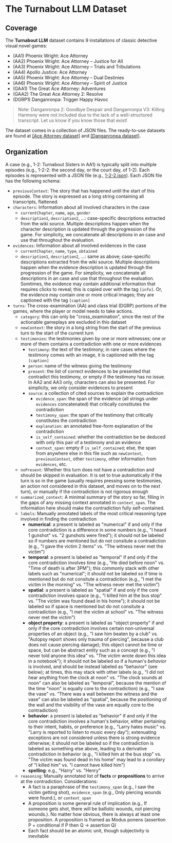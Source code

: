 # The Turnabout LLM Dataset

## Coverage

The **Turnabout LLM** dataset contains 9 installations of classic detective visual novel games:
- (AA1) Phoenix Wright: Ace Attorney 
- (AA2) Phoenix Wright: Ace Attorney – Justice for All 
- (AA3) Phoenix Wright: Ace Attorney – Trials and Tribulations
- (AA4) Apollo Justice: Ace Attorney
- (AA5) Phoenix Wright: Ace Attorney – Dual Destinies
- (AA6) Phoenix Wright: Ace Attorney – Spirit of Justice
- (GAA1) The Great Ace Attorney: Adventures
- (GAA2) The Great Ace Attorney 2: Resolve
- (DGRP1) Danganronpa: Trigger Happy Havoc
> Note: Danganronpa 2: Goodbye Despair and Danganronpa V3: Killing Harmony were not included due to the lack of a well-structured transcript. Let us know if you know those that exist!

The dataset comes in a collection of JSON files. The ready-to-use datasets are found at [[Ace Attorney dataset]](aceattorney_data/final/) and [[Danganronpa dataset]](danganronpa_data/final/).

## Organization

A case (e.g., 1-2: Turnabout Sisters in AA1) is typically split into multiple episodes (e.g., 1-2-2: the second day, or the court day, of 1-2). Each episodes is represented with a JSON file (e.g., [1-2-2.json](aceattorney_data/final/1-2-2_Turnabout_Sisters.json)). Each JSON file has the following schema:
- `previousContext`: The story that has happened until the start of this episode. The story is expressed as a long string containing all transcripts, flattened.
- `characters`: Information about all involved characters in the case
    - `currentChapter`, `name`, `age`, `gender`
    - `description1`, `description2`, ...: case-specific descriptions extracted from the wiki source. Multiple descriptions happen when the character description is updated through the progression of the game. For simplicity, we concatenate all descriptions in an case and use that throughout the evaluation.
- `evidences`: Information about all involved evidences in the case
    - `currentChapter`, `name`, `type`, `obtained`
    - `description1`, `description2`, ...: same as above; case-specific descriptions extracted from the wiki source. Multiple descriptions happen when the evidence description is updated through the progression of the game. For simplicity, we concatenate all descriptions in an case and use that throughout the evaluation. Somtimes, the evidence may contain additional information that requires clicks to reveal; this is copied over with the tag `[info]`. Or, the evidence may contain one or more critical images; they are captioned with the tag  `[caption]`
- `turns`: The cross-examination (AA) and class trial (DGRP) portions of the games, where the player or model needs to take actions.
    - `category`: this can only be "cross_examination", since the rest of the actionable gameplays are excluded in this dataset
    - `newContext`: the story in a long string from the start of the previous turn to the start of the current turn
    - `testimonies`: the testimonies given by one or more witnesses; one or more of them contains a contradiction with one or more evidences
        - `testimony`: the text of the testimony; in rare cases where the testimony comes with an image, it is captioned with the tag `[caption]`
        - `person`: name of the witness giving the testimony
        - `present`: the list of correct evidences to be presented that contradict this testimony, or empty if the testimony has no issue. In AA2 and AA3 only, characters can also be presented. For simplicity, we only consider evidences to present
        - `source`: a collection of cited sources to explain the contradiction
            - `evidence_span`: the span of the evidence (all strings under `evidences` concatenated) that critically constitutes the contradiction
            - `testimony_span`: the span of the testimony that critically constitutes the contradiction
            - `explanation`: an annotated free-form explanation of the contradiction
            - `is_self_contained`: whether the contradiction be be deduced with only this pair of a testimony and an evidence
            - `context_span`: empty if `is_self_contained`; else, the span from anywhere else in this file such as `newContext`, `previousContext`, other `testimony`, other information from `evidences`, etc.
    - `noPresent`: Whether this turn does not have a contradiction and should be skipped in evaluation. It is set to true automatically if the turn is so in the game (usually requires pressing some testimonies, an action not considered in this dataset, and moves on to the next turn), or manually if the contradiction is not rigorous enough
    - `summarized_context`: A minimal summary of the story so far, filling in the gaps of any missing context annotated in `context_span`. The information here should make the contradiction fully self-contained.
    - `labels`: Manually annotated labels of the most critical reasoning type involved in finding the contradiction
        - **numerical**: a present is labeled as "numerical" if and only if the core contradiction is a difference in some numbers (e.g., "I heard 1 gunshot" vs. "2 gunshots were fired"); it should not be labeled so if numbers are mentioned but do not consitute a contradiction (e.g., "I gave the victim 2 items" vs. "The witness never met the victim")
        - **temporal**: a present is labeled as "temporal" if and only if the core contradiction involves time (e.g., "He died before noon" vs. "Time of death is after 3PM"); this commonly stack with other labels such as "numerical"; it should not be labeled so if time is mentioned but do not consitute a contradiction (e.g., "I met the victim in the morning" vs. "The witness never met the victim")
        - **spatial**: a present is labeled as "spatial" if and only if the core contradiction involves space (e.g., "I killed him at the bus stop" vs. "The victim was found dead in his home"); it should not be labeled so if space is mentioned but do not consitute a contradiction (e.g., "I met the victim at school" vs. "The witness never met the victim")
        - **object property**: a present is labeled as "object property" if and only if the core contradiction involves certain non-universal properties of an object (e.g., "I saw him beaten by a club" vs. "Autopsy report shows only trauma of piercing", because a club does not cause piercing damage); this object cannot be time or space, but can be abstract entity such as a concept (e.g., "I never told anyone this idea" vs. "The victim wrote down this idea in a notebook"); it should not be labeled so if a human's *behavior* is involved, and should be instead labeled as "behavior" (see below); at times, this may stack with other labels (e.g., "I did not hear anything from the clock at noon" vs. "The clock sounds at noon" can also be labeled as "temporal", because the mention of the time "noon" is equally core to the contradiction) (e.g., "I saw the vase" vs. "There was a wall between the witness and the vase" can also be labeled as "spatial", because the positioning of the wall and the visibility of the vase are equally core to the contradiction)
        - **behavior**: a present is labeled as "behavior" if and only if the core contradiction involves a human's behavior, either pertaining to their intent, habits, or preference (e.g., "Larry hates music" vs. "Larry is reported to listen to music every day"); extenuating exceptions are not considered unless there is strong evidence otherwise; it should not be labeled so if the contradiction is labeled as something else above, leading to a derivative contradiction in behavior (e.g., "I killed him at the bus stop" vs. "The victim was found dead in his home" may lead to a corollary of "I killed him" vs. "I cannot have killed him")
        - **spelling**: e.g., "Harry" vs. "Henry"
    - `reasoning`: Manually annotated list of **facts** or **propositions** to arrive at the contradiction. Considerations:
        - A fact is a paraphrase of the `testimony_span` (e.g., I saw the victim getting shot), `evidence_span` (e.g., Only piercing wounds were found.), or `context_span`
        - A proposition is some general rule of implication (e.g., If someone gets shot, there will be ballistic wounds, not piercing wounds.). No matter how obvious, there is always at least one proposition. A proposition is framed as Modus ponens (assertion P + conditional if P then Q → assertion Q)
        - Each fact should be an atomic unit, though subjectivity is inevitable